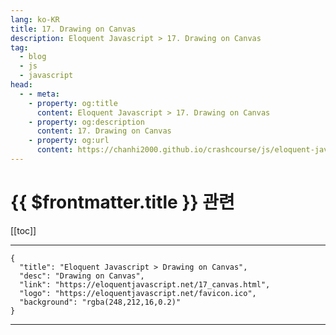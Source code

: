 ```yaml
---
lang: ko-KR
title: 17. Drawing on Canvas
description: Eloquent Javascript > 17. Drawing on Canvas
tag: 
  - blog
  - js
  - javascript
head:
  - - meta:
    - property: og:title
      content: Eloquent Javascript > 17. Drawing on Canvas
    - property: og:description
      content: 17. Drawing on Canvas
    - property: og:url
      content: https://chanhi2000.github.io/crashcourse/js/eloquent-javascript/17.html
---
```


# {{ $frontmatter.title }} 관련

[[toc]]

---

```component VPCard
{
  "title": "Eloquent Javascript > Drawing on Canvas",
  "desc": "Drawing on Canvas",
  "link": "https://eloquentjavascript.net/17_canvas.html",
  "logo": "https://eloquentjavascript.net/favicon.ico",
  "background": "rgba(248,212,16,0.2)"
}
```

---
